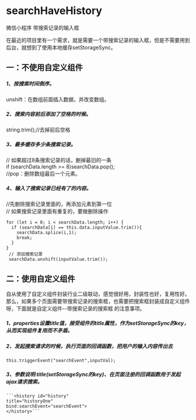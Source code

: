 # searchHaveHistory  
微信小程序 带搜索记录的输入框  

在最近的项目里有一个需求，就是需要一个带搜索记录的输入框，但是不需要用到后台，就想到了使用本地缓存setStorageSync。  
## 一：不使用自定义组件 

##### 1、按搜索时间倒序。  
unshift：在数组前面插入数据，并改变数组。  

##### 2、搜索内容前后添加了空格的时候。   
string.trim();//去掉前后空格  

##### 3、最多缓存多少条搜索记录。  
// 如果超过8条搜索记录的话，删掉最旧的一条  
if (searchData.length >= 8)searchData.pop();  
//pop：删除数组最后一个元素。  

##### 4、输入了搜索记录已经有了的内容。
//先删除搜索记录里面的，再添加元素到第一位  
// 如果搜索记录里面有重复的，要做删除操作  
```
for (let i = 0; i < searchData.length; i++) {
  if (searchData[i] == this.data.inputValue.trim()){
    searchData.splice(i,1);
    break;
  }
}
 // 添加搜索记录
 searchData.unshift(inputValue.trim());
```

## 二：使用自定义组件
自从使用了自定义组件封装行业二级联动，感觉很好用，封装性也好，复用性好。那么，如果多个页面需要带搜索记录的搜索框，也需要把搜索框封装成自定义组件呀，下面就是自定义组件--带搜索记录的搜索框 的注意事项。

##### 1、properties设置title值，接受组件的title属性，作为setStorageSync的key，从而实现组件复用而不矛盾。

##### 2、发起搜索请求的时候，执行页面的回调函数，把用户的输入内容传出去
```this.triggerEvent("searchEvent",inputVal);```

##### 3、参数说明:title(setStorageSync的key)、在页面注册的回调函数用于发起ajax请求搜索。
    ```<history id="history"
    title="historyOne"
    bind:searchEvent="searchEvent">
    </history>```
